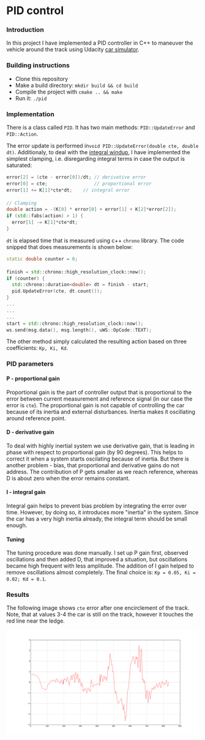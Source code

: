 [image1]: ./pics/cte.png

# PID control

### Introduction

In this project I have implemented a PID controller in C++ to maneuver the vehicle around the track using Udacity [car simulator](https://github.com/udacity/self-driving-car-sim/releases).

### Building instructions

* Clone this repository
* Make a build directory: `mkdir build && cd build`
* Compile the project with `cmake .. && make`
* Run it: `./pid`

### Implementation

There is a class called `PID`. It has two main methods: `PID::UpdateError` and `PID::Action`.

The error update is performed in`void PID::UpdateError(double cte, double dt)`. Additionaly, to deal with the [integral windup](https://en.wikipedia.org/wiki/Integral_windup), I have implemented the simplest clamping, i.e. disregarding integral terms in case the output is saturated: 

```cpp
error[2] = (cte - error[0])/dt; // derivative error
error[0] = cte;                 // proportional error
error[1] += K[1]*cte*dt;    // integral error

// Clamping
double action = -(K[0] * error[0] + error[1] + K[2]*error[2]);
if (std::fabs(action) > 1) {
  error[1] -= K[1]*cte*dt;
}
```
`dt` is elapsed time that is measured using c++ `chrono` library. The code snipped that does measurements is shown below:

```cpp
static double counter = 0;

finish = std::chrono::high_resolution_clock::now();
if (counter) {
  std::chrono::duration<double> dt = finish - start;
  pid.UpdateError(cte, dt.count());
}
...
...
...
start = std::chrono::high_resolution_clock::now();
ws.send(msg.data(), msg.length(), uWS::OpCode::TEXT);
```

The other method simply calculated the resulting action based on three coefficients: `Kp, Ki, Kd`.

### PID parameters

#### P - proportional gain

Proportional gain is the part of controller output that is proportional to the error between current measurement and reference signal (in our case the error is `cte`). The proportional gain is not capable of controlling the car because of its inertia and external disturbances. Inertia makes it oscillating around reference point. 

#### D - derivative gain

To deal with highly inertial system we use derivative gain, that is leading in phase with respect to proportional gain (by 90 degrees). This helps to correct it when a system starts oscilating because of inertia. But there is another problem - bias, that proportional and derivative gains do not address. The contribution of P gets smaller as we reach reference, whereas D is about zero when the error remains constant.

#### I - integral gain

Integral gain helps to prevent bias problem by integrating the error over time. However, by doing so, it introduces more "inertia" in the system. Since the car has a very high inertia already, the integral term should be small enough.

#### Tuning

The tuning procedure was done manually. I set up P gain first, observed oscillations and then added D, that improved a situation, but oscillations became high frequent with less amplitude. The addition of I gain helped to remove oscillations almost completely. The final choice is: `Kp = 0.05, Ki = 0.02; Kd = 0.1`. 

### Results

The following image shows `cte` error after one encirclement of the track. Note, that at values 3-4 the car is still on the track, however it touches the red line near the ledge.

![alt text][image1]
